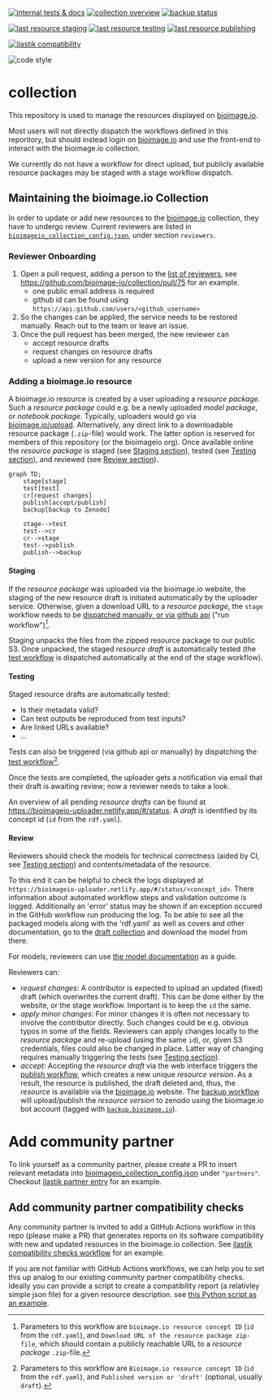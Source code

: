 [![internal tests & docs](https://github.com/bioimage-io/collection/actions/workflows/build.yaml/badge.svg)](https://github.com/bioimage-io/collection/actions/workflows/build.yaml)
[![collection overview](https://github.com/bioimage-io/collection/actions/workflows/generate_collection_json.yaml/badge.svg)](https://github.com/bioimage-io/collection/actions/workflows/generate_collection_json.yaml)
[![backup status](https://github.com/bioimage-io/collection/actions/workflows/backup.yaml/badge.svg)](https://github.com/bioimage-io/collection/actions/workflows/backup.yaml)

[![last resource staging](https://github.com/bioimage-io/collection/actions/workflows/stage.yaml/badge.svg)](https://github.com/bioimage-io/collection/actions/workflows/stage.yaml)
[![last resource testing](https://github.com/bioimage-io/collection/actions/workflows/test.yaml/badge.svg)](https://github.com/bioimage-io/collection/actions/workflows/test.yaml)
[![last resource publishing](https://github.com/bioimage-io/collection/actions/workflows/publish.yaml/badge.svg)](https://github.com/bioimage-io/collection/actions/workflows/publish.yaml)

[![ilastik compatibility](https://github.com/bioimage-io/collection/actions/workflows/check_compatibility_ilastik.yaml/badge.svg)](https://github.com/bioimage-io/collection/actions/workflows/check_compatibility_ilastik.yaml)

![code style](https://img.shields.io/badge/code%20style-black-000000.svg)


# collection

This repository is used to manage the resources displayed on [bioimage.io][bioimageio].

Most users will not directly dispatch the workflows defined in this reporitory, but should instead login on [bioimage.io][bioimageio] and use the front-end to interact with the bioimage.io collection.

We currently do not have a workflow for direct upload, but publicly available resource packages may be staged with a stage workflow dispatch.

## Maintaining the bioimage.io Collection

In order to update or add new resources to the [bioimage.io][bioimageio] collection, they have to undergo review.
Current reviewers are listed in [`bioimageio_collection_config.json`][review-config], under section `reviewers`.

### Reviewer Onboarding

1. Open a pull request, adding a person to the [list of reviewers][review-config], see <https://github.com/bioimage-io/collection/pull/75> for an example.
   * one public email address is required
   * github id can be found using `https://api.github.com/users/<github_username>`
2. So the changes can be applied, the service needs to be restored manually. Reach out to the team or leave an issue.
3. Once the pull request has been merged, the new reviewer can
   * accept resource drafts
   * request changes on resource drafts
   * upload a new version for any resource

### Adding a bioimage.io resource

A bioimage.io resource is created by a user uploading a _resource package_.
Such a _resource package_ could e.g. be a newly uploaded _model package_, or _notebook package_.
Typically, uploaders would go via [bioimage.io/upload][upload].
Alternatively, any direct link to a downloadable resource package (`.zip`-file) would work.
The latter option is reserved for members of this repository (or the bioimageio org).
Once available online the _resource package_ is staged (see [Staging section](#staging)), tested (see [Testing section](#testing)), and reviewed (see [Review section](#review)).

```mermaid
graph TD;
    stage[stage]
    test[test]
    cr[request changes]
    publish[accept/publish]
    backup[backup to Zenodo]

    stage-->test
    test-->cr
    cr-->stage
    test-->publish
    publish-->backup
```

#### Staging

If the _resource package_ was uploaded via the bioimage.io website, the staging of the new resource draft is initiated automatically by the uploader service.
Otherwise, given a download URL to a _resource package_, the `stage` workflow needs to be [dispatched manually, or via github api][staging-wf] ("run workflow")[^1].

Staging unpacks the files from the zipped resource package to our public S3.
Once unpacked, the staged _resource draft_ is automatically tested (the [test workflow][test-wf] is dispatched automatically at the end of the stage workflow).

#### Testing

Staged resource drafts are automatically tested:

* Is their metadata valid?
* Can test outputs be reproduced from test inputs?
* Are linked URLs available?
* ...

Tests can also be triggered (via github api or manually) by dispatching the [test workflow][test-wf][^2].

Once the tests are completed, the uploader gets a notification via email that their draft is awaiting review; now a reviewer needs to take a look.

An overview of all pending _resource drafts_ can be found at <https://bioimageio-uploader.netlify.app/#/status>.
A _draft_ is identified by its concept id (`id` from the `rdf.yaml`).

#### Review

Reviewers should check the models for technical correctness (aided by CI, see [Testing section](#testing)) and contents/metadata of the resource.

To this end it can be helpful to check the logs displayed at `https://bioimageio-uploader.netlify.app/#/status/<concept_id>`.
There information about automated workflow steps and validation outcome is logged.
Additionally an 'error' status may be shown if an exception occured in the GitHub workflow run producing the log.
To be able to see all the packaged models along with the 'rdf.yaml' as well as covers and other documentation, go to the [draft collection](https://bioimage.io/#/?repo=https%3A%2F%2Fuk1s3.embassy.ebi.ac.uk%2Fpublic-datasets%2Fbioimage.io%2Fcollection_draft.json) and download the model from there.

For models, reviewers can use [the model documentation][model-docs] as a guide.

Reviewers can:

* _request changes_:
   A contributor is expected to upload an updated (fixed) draft (which overwrites the current draft).
   This can be done either by the website, or the stage workflow.
   Important is to keep the `id` the same.
* _apply minor changes_:
  For minor changes it is often not necessary to involve the contributor directly.
  Such changes could be e.g. obvious typos in some of the fields.
  Reviewers can apply changes locally to the _resource package_ and re-upload (using the same `id`), or, given S3 credentials, files could also be changed in place.
  Latter way of changing requires manually triggering the tests (see [Testing section](#testing)).
* _accept_:
  Accepting the _resource draft_ via the web interface triggers the [publish workflow][publish-wf], which creates a new unique _resource version_.
  As a result, the resource is published, the draft deleted and, thus, the _resource_ is available via the [bioimage.io][bioimageio] website.
  The [backup workflow][backup-wf] will upload/publish the _resource version_ to zenodo using the bioimage.io bot account (tagged with [`backup.bioimage.io`][zenodo-overview]).

[^1]: Parameters to this workflow are `bioimage.io resource concept ID` (`id` from the `rdf.yaml`), and `Download URL of the resource package zip-file`, which should contain a publicly reachable URL to a _resource package_ `.zip`-file.
[^2]: Parameters to this workflow are `Bioimage.io resource concept ID` (`id` from the `rdf.yaml`), and `Published version or 'draft'` (optional, usually `draft`).

[backup-wf]: https://github.com/bioimage-io/collection/actions/workflows/backup.yaml
[bioimageio]: https://bioimage.io
[model-docs]: https://bioimage.io/docs/#/guides/developers-guide?id=model-documentation
[review-config]: https://github.com/bioimage-io/collection/blob/main/bioimageio_collection_config.json
[publish-wf]: https://github.com/bioimage-io/collection/actions/workflows/publish.yaml
[staging-wf]: https://github.com/bioimage-io/collection/actions/workflows/stage.yaml
[test-wf]: https://github.com/bioimage-io/collection/actions/workflows/test.yaml
[upload]: https://bioimage.io/#/upload
[zenodo-overview]: https://zenodo.org/search?q=metadata.subjects.subject%3A%22backup.bioimage.io%22&l=list&p=1&s=10&sort=bestmatch

# Add community partner
To link yourself as a community partner, please create a PR to insert relevant metadata into [bioimageio_collection_config.json](https://github.com/bioimage-io/collection/blob/4087336ad00bff0198f5de83c94aa13be357840d/bioimageio_collection_config.json) under `"partners"`.
Checkout [ilastik partner entry](https://github.com/bioimage-io/collection/blob/4087336ad00bff0198f5de83c94aa13be357840d/bioimageio_collection_config.json#L283-L301) for an example.

## Add community partner compatibility checks
Any community partner is invited to add a GitHub Actions workflow in this repo (please make a PR) that generates reports on its software compatibility with new and updated resources in the bioimage.io collection.
See [ilastik compatibility checks workflow](https://github.com/bioimage-io/collection/blob/main/.github/workflows/check_compatibility_ilastik.yaml) for an example.

If you are not familiar with GitHub Actions workflows, we can help you to set this up analog to our existing community partner compatibility checks.
Ideally you can provide a script to create a compatibility report (a relativley simple json file) for a given resource description. see [this Python script as an example](https://github.com/bioimage-io/collection/blob/main/scripts/check_compatibility_ilastik.py).
